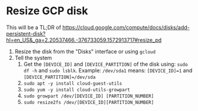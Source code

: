 # Resize GCP disk

This will be a TL;DR of https://cloud.google.com/compute/docs/disks/add-persistent-disk?hl=en_US&_ga=2.20537466.-376733059.1572913717#resize_pd

1. Resize the disk from the "Disks" interface or using `gcloud`
2. Tell the system
   1. Get the `[DEVICE_ID]` and `[DEVICE_PARTITION]` of the disk using:
   `sudo df -h` and `sudo lsblk`. Example: `/dev/sda1` means: `[DEVICE_ID]=1` and `[DEVICE_PARTITION]=/dev/sda`
   2. `sudo apt -y install cloud-guest-utils`
   3. `sudo yum -y install cloud-utils-growpart`
   4. `sudo growpart /dev/[DEVICE_ID] [PARTITION_NUMBER]`
   5. `sudo resize2fs /dev/[DEVICE_ID][PARTITION_NUMBER]`

